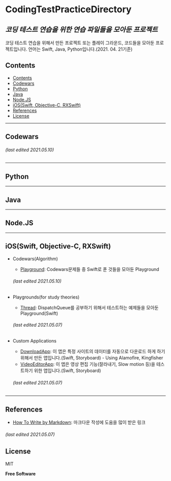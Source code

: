 CodingTestPracticeDirectory
===========================
_코딩 테스트 연습을 위한 연습 파일들을 모아둔 프로젝트_
------------------------------------------

코딩 테스트 연습을 위해서 만든 프로젝트 또는 플레이 그라운드, 코드들을 모아둔 프로젝트입니다.
언어는 Swift, Java, Python입니다.(2021. 04. 21기준)

## Contents
* [Contents](/../..#contents)
* [Codewars](/../..#codewars)
* [Python](/../..#python)
* [Java](/../..#java)
* [Node.JS](/../..#nodejs)
* [iOS(Swift, Objective-C, RXSwift)](/../..#iosswift-objective-c-rxswift)
* [References](/../..#references)
* [License](/../..#license)

-------------------------------------------------
## Codewars

  ###### (last edited 2021.05.10)

-------------------------------------------------
## Python

-------------------------------------------------
## Java

-------------------------------------------------
## Node.JS

-------------------------------------------------
## iOS(Swift, Objective-C, RXSwift)
* Codewars(Algorithm)
  - [Playground](/Codewars/CodewarsSwift.playground): Codewars문제들 중 Swift로 푼 것들을 모아둔 Playground
  ###### (last edited 2021.05.10)

* Playgrounds(for study theories)
  - [Thread](/SwiftExamples/SwiftThreadExample): DispatchQueue를 공부하기 위해서 테스트하는 예제들을 모아둔 Playground(Swift)
  ###### (last edited 2021.05.07)


* Custom Applications
  - [DownloadApp](/App/FileDownloader/DownloadApp): 이 앱은 특정 사이트의 데이터를 자동으로 다운로드 하게 하기 위해서 만든 앱입니다.(Swift, Storyboard) - Using Alamofire, Kingfisher
  - [VideoEditorApp](/App/VideoEditorApp/VideoEditorApp): 이 앱은 영상 편집 기능(잘라내기, Slow motion 등)을 테스트하기 위한 앱입니다.(Swift, Storyboard)
  ###### (last edited 2021.05.07)


-------------------------------------------------
## References
* [How To Write by Markdown](https://gist.github.com/ihoneymon/652be052a0727ad59601): 마크다운 작성에 도움을 많이 받은 링크 
###### (last edited 2021.05.07)

## License

MIT

**Free Software**
